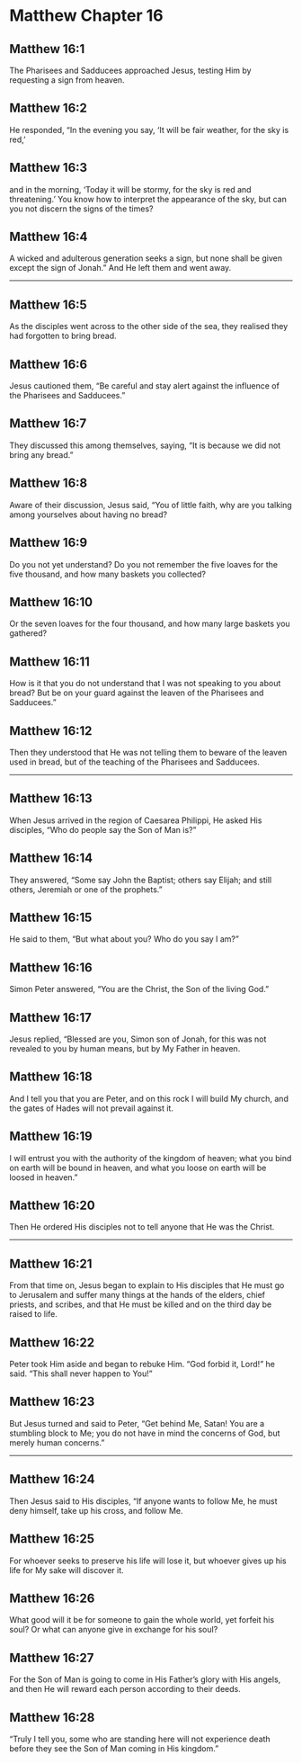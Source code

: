 # Matthew Chapter 16

## Matthew 16:1

The Pharisees and Sadducees approached Jesus, testing Him by requesting a sign from heaven.

## Matthew 16:2

He responded, “In the evening you say, ‘It will be fair weather, for the sky is red,’

## Matthew 16:3

and in the morning, ‘Today it will be stormy, for the sky is red and threatening.’ You know how to interpret the appearance of the sky, but can you not discern the signs of the times?

## Matthew 16:4

A wicked and adulterous generation seeks a sign, but none shall be given except the sign of Jonah.” And He left them and went away.

---

## Matthew 16:5

As the disciples went across to the other side of the sea, they realised they had forgotten to bring bread.

## Matthew 16:6

Jesus cautioned them, “Be careful and stay alert against the influence of the Pharisees and Sadducees.”

## Matthew 16:7

They discussed this among themselves, saying, “It is because we did not bring any bread.”

## Matthew 16:8

Aware of their discussion, Jesus said, “You of little faith, why are you talking among yourselves about having no bread?

## Matthew 16:9

Do you not yet understand? Do you not remember the five loaves for the five thousand, and how many baskets you collected?

## Matthew 16:10

Or the seven loaves for the four thousand, and how many large baskets you gathered?

## Matthew 16:11

How is it that you do not understand that I was not speaking to you about bread? But be on your guard against the leaven of the Pharisees and Sadducees.”

## Matthew 16:12

Then they understood that He was not telling them to beware of the leaven used in bread, but of the teaching of the Pharisees and Sadducees.

---

## Matthew 16:13

When Jesus arrived in the region of Caesarea Philippi, He asked His disciples, “Who do people say the Son of Man is?”

## Matthew 16:14

They answered, “Some say John the Baptist; others say Elijah; and still others, Jeremiah or one of the prophets.”

## Matthew 16:15

He said to them, “But what about you? Who do you say I am?”

## Matthew 16:16

Simon Peter answered, “You are the Christ, the Son of the living God.”

## Matthew 16:17

Jesus replied, “Blessed are you, Simon son of Jonah, for this was not revealed to you by human means, but by My Father in heaven.

## Matthew 16:18

And I tell you that you are Peter, and on this rock I will build My church, and the gates of Hades will not prevail against it.

## Matthew 16:19

I will entrust you with the authority of the kingdom of heaven; what you bind on earth will be bound in heaven, and what you loose on earth will be loosed in heaven.”

## Matthew 16:20

Then He ordered His disciples not to tell anyone that He was the Christ.

---

## Matthew 16:21

From that time on, Jesus began to explain to His disciples that He must go to Jerusalem and suffer many things at the hands of the elders, chief priests, and scribes, and that He must be killed and on the third day be raised to life.

## Matthew 16:22

Peter took Him aside and began to rebuke Him. “God forbid it, Lord!” he said. “This shall never happen to You!”

## Matthew 16:23

But Jesus turned and said to Peter, “Get behind Me, Satan! You are a stumbling block to Me; you do not have in mind the concerns of God, but merely human concerns.”

---

## Matthew 16:24

Then Jesus said to His disciples, “If anyone wants to follow Me, he must deny himself, take up his cross, and follow Me.

## Matthew 16:25

For whoever seeks to preserve his life will lose it, but whoever gives up his life for My sake will discover it.

## Matthew 16:26

What good will it be for someone to gain the whole world, yet forfeit his soul? Or what can anyone give in exchange for his soul?

## Matthew 16:27

For the Son of Man is going to come in His Father’s glory with His angels, and then He will reward each person according to their deeds.

## Matthew 16:28

“Truly I tell you, some who are standing here will not experience death before they see the Son of Man coming in His kingdom.”
